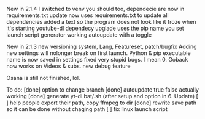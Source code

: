 New in 2.1.4
I switched to venv you should too,
dependecie are now in requirements.txt
update now uses requirements.txt to update all dependencies
added a text so the program does not look like it froze when it's starting youtube-dl
dependecy upglade uses the pip name you set
launch script generator
working autoupdate with a toggle

New in 2.1.3
new versioning system, Lang, Featureset, patch/bugfix
Adding new settings will nolonger break on first launch.
Python & pip executable name is now saved in settings
fixed very stupid bugs. I mean 0. Goback now works on Videos & subs.
new debug feature

Osana is still not finished, lol.

To do:
        [done] option to change branch
        [done] autoupdate true false actually working
        [done] generate yt-dl.bat/.sh (after setup and option in 6. Update)
        [    ] help people export their path, copy ffmpeg to dir
        [done] rewrite save path so it can be done without chaging path
        [    ] fix linux launch script
